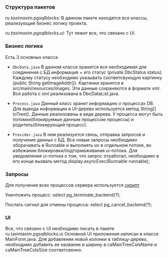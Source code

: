 ### Структура пакетов

_ru.taximaxim.pgsqlblocks_: В данном пакете находятся все классы, реализующие бизнес логику проекта.

_ru.taximaxim.pgsqlblocks.ui_: Тут лежит все, что связано с UI.

### Бизнес логика

Есть 3 основных класса:

* `DbcData.java`
В данном классе хранится вся необходимая для соединения с БД информация + его статус (private DbcStatus status).
Каждому статусу необходимо указывать соответсвующую картинку (public String getImageAddr()). Картинки хранятся в src/main/resources/images.
Эти данные сохраняются в формате xml. Вся работа с xml реализована в DbcDataList.java.

* `Process.java`
Данный класс хранит информацию о процессах DB. Для вывода информации в UI-дерево используется метод String[] toTree().
Данные реализованы в виде дерева. У процесса могут быть потомки(блокируемые данным процессом процессы) и родитель(блокирующий процесс).

* `Provider.java`
В нем реализуется связь, отправка запросов и получение данных с БД. Все новые запросы необходимо оборачивать в Runnable и выполнять их в отдельном потоке, во избежании блокировки/подтормаживания ui-потока.
Для уведомления ui-потока о том, что запрос отработал, необходимо в его конце вызвать метод display.asyncExec(Runnable runnable);

### Запросы

Для получения всех процессов сервера используется [скрипт](https://git.technology45.ru/servicemonitor/pgsqlblocks/blob/master/src/main/resources/query.sql)

Уничтожить процесс: select pg_terminate_backend(?);

Послать сигнал для отмены процесса: select pg_cancel_backend(?);

### UI
Все, что связано с UI необходимо писать в пакете ru.taximaxim.pgsqlblocks.ui
Основной UI приложения написан в классе MainForm.java.
Для добавления новой колонки в таблицу-дерево, необходимо добавить ее название и ширину в caMainTreeColsName и caMainTreeColsSize соответсвенно.